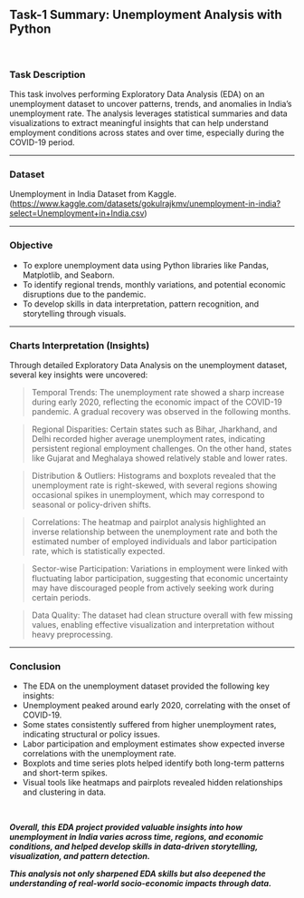 ## Task-1 Summary: Unemployment Analysis with Python



<br>




### Task Description

This task involves performing Exploratory Data Analysis (EDA) on an unemployment dataset to uncover patterns, trends, and anomalies in India’s unemployment rate. The analysis leverages statistical summaries and data visualizations to extract meaningful insights that can help understand employment conditions across states and over time, especially during the COVID-19 period.

---

### Dataset
Unemployment in India Dataset from Kaggle. (https://www.kaggle.com/datasets/gokulrajkmv/unemployment-in-india?select=Unemployment+in+India.csv)

---

### Objective

- To explore unemployment data using Python libraries like Pandas, Matplotlib, and Seaborn.
- To identify regional trends, monthly variations, and potential economic disruptions due to the pandemic.
- To develop skills in data interpretation, pattern recognition, and storytelling through visuals.


---


### Charts Interpretation (Insights)

Through detailed Exploratory Data Analysis on the unemployment dataset, several key insights were uncovered:

> Temporal Trends: The unemployment rate showed a sharp increase during early 2020, reflecting the economic impact of the COVID-19 pandemic. A gradual recovery was observed in the following months.

> Regional Disparities: Certain states such as Bihar, Jharkhand, and Delhi recorded higher average unemployment rates, indicating persistent regional employment challenges. On the other hand, states like Gujarat and Meghalaya showed relatively stable and lower rates.

> Distribution & Outliers: Histograms and boxplots revealed that the unemployment rate is right-skewed, with several regions showing occasional spikes in unemployment, which may correspond to seasonal or policy-driven shifts.

> Correlations: The heatmap and pairplot analysis highlighted an inverse relationship between the unemployment rate and both the estimated number of employed individuals and labor participation rate, which is statistically expected.

> Sector-wise Participation: Variations in employment were linked with fluctuating labor participation, suggesting that economic uncertainty may have discouraged people from actively seeking work during certain periods.

> Data Quality: The dataset had clean structure overall with few missing values, enabling effective visualization and interpretation without heavy preprocessing.

---

### Conclusion  

- The EDA on the unemployment dataset provided the following key insights:
- Unemployment peaked around early 2020, correlating with the onset of COVID-19.
- Some states consistently suffered from higher unemployment rates, indicating structural or policy issues.
- Labor participation and employment estimates show expected inverse correlations with the unemployment rate.
- Boxplots and time series plots helped identify both long-term patterns and short-term spikes.
- Visual tools like heatmaps and pairplots revealed hidden relationships and clustering in data.

<br>

***Overall, this EDA project provided valuable insights into how unemployment in India varies across time, regions, and economic conditions, and helped develop skills in data-driven storytelling, visualization, and pattern detection.***  

***This analysis not only sharpened EDA skills but also deepened the understanding of real-world socio-economic impacts through data.***


